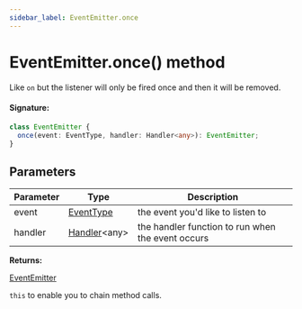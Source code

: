 ```yaml
---
sidebar_label: EventEmitter.once
---
```


# EventEmitter.once() method

Like `on` but the listener will only be fired once and then it will be removed.

#### Signature:

```typescript
class EventEmitter {
  once(event: EventType, handler: Handler<any>): EventEmitter;
}
```

## Parameters

| Parameter | Type                                         | Description                                       |
| --------- | -------------------------------------------- | ------------------------------------------------- |
| event     | [EventType](./puppeteer.eventtype.md)        | the event you'd like to listen to                 |
| handler   | [Handler](./puppeteer.handler.md)&lt;any&gt; | the handler function to run when the event occurs |

**Returns:**

[EventEmitter](./puppeteer.eventemitter.md)

`this` to enable you to chain method calls.
